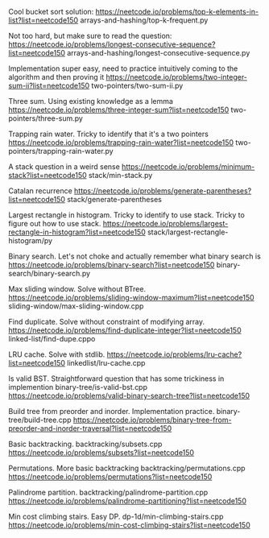 Cool bucket sort solution:
https://neetcode.io/problems/top-k-elements-in-list?list=neetcode150
arrays-and-hashing/top-k-frequent.py

Not too hard, but make sure to read the question:
https://neetcode.io/problems/longest-consecutive-sequence?list=neetcode150
arrays-and-hashing/longest-consecutive-sequence.py

Implementation super easy, need to practice intuitively coming to the algorithm and then proving it
https://neetcode.io/problems/two-integer-sum-ii?list=neetcode150
two-pointers/two-sum-ii.py

Three sum. Using existing knowledge as a lemma
https://neetcode.io/problems/three-integer-sum?list=neetcode150
two-pointers/three-sum.py

Trapping rain water. Tricky to identify that it's a two pointers
https://neetcode.io/problems/trapping-rain-water?list=neetcode150
two-pointers/trapping-rain-water.py

A stack question in a weird sense
https://neetcode.io/problems/minimum-stack?list=neetcode150
stack/min-stack.py

Catalan recurrence
https://neetcode.io/problems/generate-parentheses?list=neetcode150
stack/generate-parentheses

Largest rectangle in histogram. Tricky to identify to use stack. Tricky to figure out how to use stack.
https://neetcode.io/problems/largest-rectangle-in-histogram?list=neetcode150
stack/largest-rectangle-histogram/py

Binary search. Let's not choke and actually remember what binary search is
https://neetcode.io/problems/binary-search?list=neetcode150
binary-search/binary-search.py

Max sliding window. Solve without BTree.
https://neetcode.io/problems/sliding-window-maximum?list=neetcode150
sliding-window/max-sliding-window.cpp

Find duplicate. Solve without constraint of modifying array.
https://neetcode.io/problems/find-duplicate-integer?list=neetcode150
linked-list/find-dupe.cppo

LRU cache. Solve with stdlib.
https://neetcode.io/problems/lru-cache?list=neetcode150
linkedlist/lru-cache.cpp

Is valid BST. Straightforward question that has some trickiness in implemention
binary-tree/is-valid-bst.cpp
https://neetcode.io/problems/valid-binary-search-tree?list=neetcode150

Build tree from preorder and inorder. Implementation practice.
binary-tree/build-tree.cpp
https://neetcode.io/problems/binary-tree-from-preorder-and-inorder-traversal?list=neetcode150

Basic backtracking.
backtracking/subsets.cpp
https://neetcode.io/problems/subsets?list=neetcode150

Permutations. More basic backtracking
backtracking/permutations.cpp
https://neetcode.io/problems/permutations?list=neetcode150

Palindrome partition.
backtracking/palindrome-partition.cpp
https://neetcode.io/problems/palindrome-partitioning?list=neetcode150

Min cost climbing stairs. Easy DP.
dp-1d/min-climbing-stairs.cpp
https://neetcode.io/problems/min-cost-climbing-stairs?list=neetcode150
